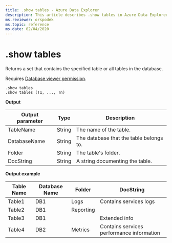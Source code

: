 ```yaml
---
title: .show tables - Azure Data Explorer
description: This article describes .show tables in Azure Data Explorer.
ms.reviewer: orspodek
ms.topic: reference
ms.date: 02/04/2020
---
```

# .show tables

Returns a set that contains the specified table or all tables in the database.

Requires [Database viewer permission](../management/access-control/role-based-authorization.md).

```kusto
.show tables
.show tables (T1, ..., Tn)
```

**Output**

|Output parameter |Type |Description
|---|---|---
|TableName  |String |The name of the table.
|DatabaseName  |String |The database that the table belongs to.
|Folder |String |The table's folder.
|DocString |String |A string documenting the table.

**Output example**

|Table Name |Database Name |Folder | DocString
|---|---|---|---
|Table1 |DB1 |Logs |Contains services logs
|Table2 |DB1 | Reporting |
|Table3 |DB1 | | Extended info |
|Table4 |DB2 | Metrics| Contains services performance information

